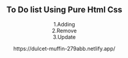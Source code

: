 <center>
<h2>To Do list Using Pure Html Css</h2>
<p>
1.Adding<br>
2.Remove<br>
3.Update<br>
  
<p>https://dulcet-muffin-279abb.netlify.app/<p>
</center>
